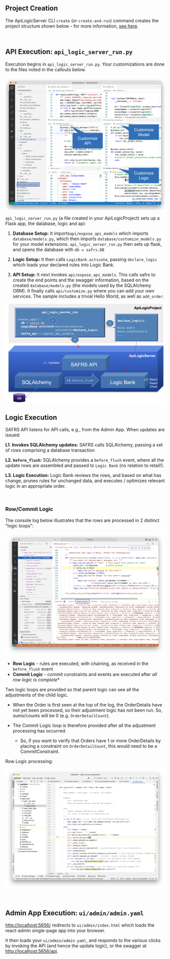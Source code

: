 ## Project Creation

The ApiLogicServer CLI `create` (or `create-and-run`) command creates the project structure shown below - for more information, [see here](../Architecture-Internals-CLI).

&nbsp;

## API Execution: `api_logic_server_run.py`

Execution begins in `api_logic_server_run.py`.  Your customizations are done to the files noted in the callouts below.

![API Logic Server Intro](images/generated-project.png)


`api_logic_server_run.py` (a file created in your ApiLogicProject) sets up a Flask app, the database, logic and api:

1. **Database Setup:** It imports`api/expose_api_models` which imports `database/models.py`, which then imports `database/customize_models.py` for your model extensions.  `api_logic_server_run.py` then sets up flask, and opens the  database with `db = safrs.DB`


2. **Logic Setup:** It then calls `LogicBank.activate`, passing `declare_logic` which loads your declared rules into Logic Bank.


3. **API Setup:** It next invokes `api/expose_api_models`.  This calls safrs to create the end points and the swagger information, based on the created `database/models.py` (the models used by the SQLAlchemy ORM).   It finally calls `api/customize.py` where you can add your own services.  The sample includes a trivial Hello World, as well as `add_order`.

![API Logic Server Intro](images/logic/logic-exec-arch.png)

## Logic Execution

SAFRS API listens for API calls, e.g., from the Admin App.  When updates are issued:

 **L1. Invokes SQLAlchemy updates:** SAFRS calls SQLAlchemy, passing a set of rows comprising a database transaction


**L2. `before_flush`:** SQLAlchemy provides a `before_flush` event, where all the update rows are assembled and passed to `Logic Bank`  (no relation to retail!).


**L3. Logic Execution:** Logic Bank reviews the rows, and based on what has change, prunes rules for unchanged data, and executes / optimizes relevant logic in an appropriate order.  

&nbsp;

### Row/Commit Logic

The console log below illustrates that the rows are processed in 2 distinct "logic loops":

![Commit-logic](images/logic/logic-debug.png)

* **Row Logic** - rules are executed, with chaining, as received in the `before_flush` event
* **Commit Logic** - commit constraints and events are executed after *all row logic is complete**

Two logic loops are provided so that parent logic can see all the adjustments of the child logic. 

* When the Order is first seen at the top of the log, the OrderDetails have not yet been processed, so their adjustment logic has not been run.  So, sums/counts will be 0 (e.g. `OrderDetailCount`).

* The Commit Logic loop is therefore provided after all the adjustment processing has occurred.

    * So, if you want to verify that Orders have 1 or more OrderDetails by placing a constraint on `OrderDetailCount`, this would need to be a CommitConstraint.

Row Logic processing:

![Row-logic](images/logic/row-logic-update.png)

&nbsp;

## Admin App Execution: `ui/admin/admin.yaml`

[http://localhost:5656/](http://localhost:5656/) redirects to `ui/admin/index.html` which loads the react-admin single-page app into your browser.

It then loads your `ui/admin/admin.yaml`, and responds to the various clicks by invoking the API (and hence the update logic), or the swagger at [http://localhost:5656/api](http://localhost:5656/api).
